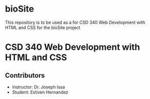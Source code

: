 # bioSite
This repository is to be used as a for CSD 340 Web Development with HTML and CSS for the bioSite project

# CSD 340 Web Development with HTML and CSS

## Contributors
- Instructor: Dr. Joseph Issa
- Student: Estiven Hernandez
